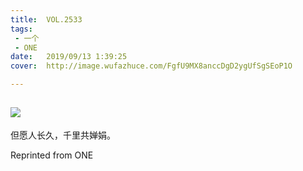 ```yaml
---
title:	VOL.2533
tags:
 - 一个
 - ONE
date:	2019/09/13 1:39:25
cover:	http://image.wufazhuce.com/FgfU9MX8anccDgD2ygUfSgSEoP1O

---
```

![](http://image.wufazhuce.com/FgfU9MX8anccDgD2ygUfSgSEoP1O)
---

但愿人长久，千里共婵娟。
 
Reprinted from ONE
